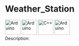 # Weather_Station

<div align="left">


<img src="https://cdn.jsdelivr.net/gh/devicons/devicon@latest/icons/javascript/javascript-original.svg" height="50px" alt="Arduino"  />
          

<img src="https://cdn.jsdelivr.net/gh/devicons/devicon@latest/icons/html5/html5-original-wordmark.svg" height="50px" alt="Arduino"  />
          

<img src="https://cdn.jsdelivr.net/gh/devicons/devicon@latest/icons/cplusplus/cplusplus-original.svg" height="50px" alt="C++" />  

<img src="https://cdn.jsdelivr.net/gh/devicons/devicon@latest/icons/arduino/arduino-original-wordmark.svg" height="50px" alt="Arduino" />  
    
</div>
<img 
          

### Description: